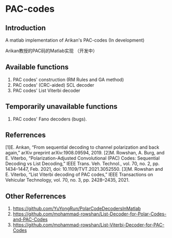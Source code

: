 # PAC-codes

## Introduction
A matlab implementation of Arikan's PAC-codes (In development)

Arikan教授的PAC码的Matlab实现 （开发中）

## Available functions

1. PAC codes' construction (RM Rules and GA method)
2. PAC codes' (CRC-aided) SCL decoder
3. PAC codes' List Viterbi decoder

## Temporarily unavailable functions

1. PAC codes' Fano decoders (bugs).

## Referrences

[1]E. Arıkan, “From sequential decoding to channel polarization and back again,” arXiv preprint arXiv:1908.09594, 2019.
[2]M. Rowshan, A. Burg, and E. Viterbo, “Polarization-Adjusted Convolutional (PAC) Codes: Sequential Decoding vs List Decoding,” IEEE Trans. Veh. Technol., vol. 70, no. 2, pp. 1434–1447, Feb. 2021, doi: 10.1109/TVT.2021.3052550.
[3]M. Rowshan and E. Viterbo, “List Viterbi decoding of PAC codes,” IEEE Transactions on Vehicular Technology, vol. 70, no. 3, pp. 2428–2435, 2021.

## Other Referrences
1. https://github.com/YuYongRun/PolarCodeDecodersInMatlab
2. https://github.com/mohammad-rowshan/List-Decoder-for-Polar-Codes-and-PAC-Codes
3. https://github.com/mohammad-rowshan/List-Viterbi-Decoder-for-PAC-Codes



